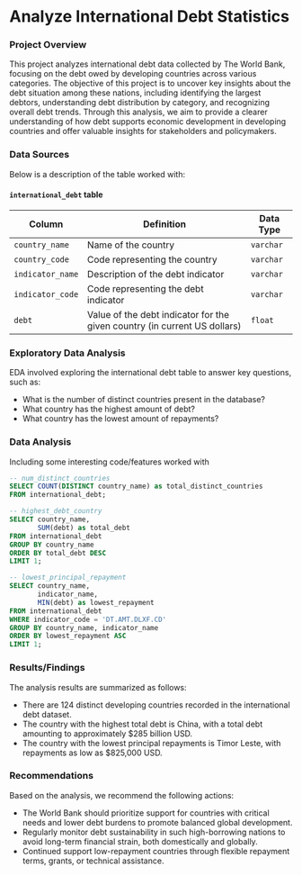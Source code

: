 # Analyze International Debt Statistics

### Project Overview

This project analyzes international debt data collected by The World Bank, focusing on the debt owed by developing countries across various categories. The objective of this project is to uncover key insights about the debt situation among these nations, including identifying the largest debtors, understanding debt distribution by category, and recognizing overall debt trends. Through this analysis, we aim to provide a clearer understanding of how debt supports economic development in developing countries and offer valuable insights for stakeholders and policymakers.

### Data Sources

Below is a description of the table worked with:

<h4><code>international_debt</code> table</h4>

<table>
  <thead>
    <tr>
      <th>Column</th>
      <th>Definition</th>
      <th>Data Type</th>
    </tr>
  </thead>
  <tbody>
    <tr>
      <td><code>country_name</code></td>
      <td>Name of the country</td>
      <td><code>varchar</code></td>
    </tr>
    <tr>
      <td><code>country_code</code></td>
      <td>Code representing the country</td>
      <td><code>varchar</code></td>
    </tr>
    <tr>
      <td><code>indicator_name</code></td>
      <td>Description of the debt indicator</td>
      <td><code>varchar</code></td>
    </tr>
    <tr>
      <td><code>indicator_code</code></td>
      <td>Code representing the debt indicator</td>
      <td><code>varchar</code></td>
    </tr>
    <tr>
      <td><code>debt</code></td>
      <td>Value of the debt indicator for the given country (in current US dollars)</td>
      <td><code>float</code></td>
    </tr>
  </tbody>
</table>

### Exploratory Data Analysis

EDA involved exploring the international debt table to answer key questions, such as:
- What is the number of distinct countries present in the database?
- What country has the highest amount of debt?
- What country has the lowest amount of repayments?

### Data Analysis

Including some interesting code/features worked with

```sql
-- num_distinct_countries 
SELECT COUNT(DISTINCT country_name) as total_distinct_countries
FROM international_debt;
```

```sql
-- highest_debt_country 
SELECT country_name,
       SUM(debt) as total_debt
FROM international_debt
GROUP BY country_name
ORDER BY total_debt DESC
LIMIT 1;
```

```sql
-- lowest_principal_repayment 
SELECT country_name,
       indicator_name,
       MIN(debt) as lowest_repayment
FROM international_debt
WHERE indicator_code = 'DT.AMT.DLXF.CD'
GROUP BY country_name, indicator_name
ORDER BY lowest_repayment ASC
LIMIT 1;
```

### Results/Findings

The analysis results are summarized as follows:
- There are 124 distinct developing countries recorded in the international debt dataset.
- The country with the highest total debt is China, with a total debt amounting to approximately $285 billion USD.
- The country with the lowest principal repayments is Timor Leste, with repayments as low as $825,000 USD.

### Recommendations

Based on the analysis, we recommend the following actions:
- The World Bank should prioritize support for countries with critical needs and lower debt burdens to promote balanced global development.
- Regularly monitor debt sustainability in such high-borrowing nations to avoid long-term financial strain, both domestically and globally.
- Continued support low-repayment countries through flexible repayment terms, grants, or technical assistance.
